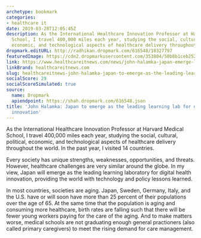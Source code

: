 ```yaml
---
archetype: bookmark
categories:
- healthcare it
date: 2019-03-28T12:05:45Z
description: As the International Healthcare Innovation Professor at Harvard Medical
  School, I travel 400,000 miles each year, studying the social, cultural, political,
  economic, and technological aspects of healthcare delivery throughout the world.
dropmark.editURL: http://radhikan.dropmark.com/616548/18327797
featuredImage: https://cdn2.dropmarkusercontent.com/353804/50b8b1ceb252055e00b686f3b2363a2799a7940fbbe6aa85b98a1febd5a47f37/thumbnail/JohnHalamkaHIMSS19_0.jpg?Expires=1557430062&Signature=DKnPDq2jIM8IHV~Xk5s6u~jsKiMiv4R3IwlnsaY~6pbAo0XlkAKA1dJAkUDrU8nRb5hKtSEHppQA4m95Yof6VyvKunGowwD0Rhm6y~gY8rYH~Meab8c1h9QjGGoTuOYmVZaGo2iXiehzX~LLrSCQSfahUacLVHJoj2B7nRNovYrDeJxm1fVZH5lZ7WfvDMnl5lbYzi2AvVNNPsRy6jr6ra5c8VNohD6T4wiHAEBYSUDQ~aucI5tkqP~-rLGHz5Xi2FRThF9zjVULfh4Cjlq1BUYYtgj6eyhwYcDz~xQnVc~8e2fQ~apRhKVLCK6Rnih9eH50qGFtY69VgkdyW~DkFA__&Key-Pair-Id=APKAITQYWVEN757ZA4KQ
link: https://www.healthcareitnews.com/news/john-halamka-japan-emerge-leading-learning-lab-digital-health-innovation
linkBrand: healthcareitnews.com
slug: healthcareitnews-john-halamka-japan-to-emerge-as-the-leading-learning-lab-for-digital-health-innovation
socialScore: 29
socialScoreSimulated: true
source:
  name: Dropmark
  apiendpoint: https://shah.dropmark.com/616548.json
title: 'John Halamka: Japan to emerge as the leading learning lab for digital health
  innovation'
---
```

As the International Healthcare Innovation Professor at Harvard Medical School, I travel 400,000 miles each year, studying the social, cultural, political, economic, and technological aspects of healthcare delivery throughout the world. In the past year, I visited 14 countries.

Every society has unique strengths, weaknesses, opportunities, and threats. However, healthcare challenges are very similar around the globe. In my view, Japan will emerge as the leading learning laboratory for digital health innovation, providing the world with technology and policy lessons learned.

In most countries, societies are aging. Japan, Sweden, Germany, Italy, and the U.S. have or will soon have more than 25 percent of their populations over the age of 65. At the same time that the population is aging and consuming more healthcare, birth rates are falling such that there will be fewer young workers paying for the care of the aging. And to make matters worse, medical schools are not graduating enough general practioners (also called primary caregivers) to meet the rising demand for care management.

